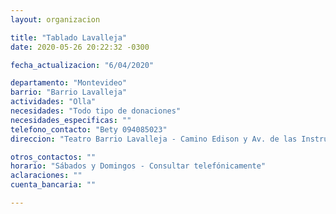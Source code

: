 ```yaml
---
layout: organizacion

title: "Tablado Lavalleja"
date: 2020-05-26 20:22:32 -0300

fecha_actualizacion: "6/04/2020"

departamento: "Montevideo"
barrio: "Barrio Lavalleja"
actividades: "Olla"
necesidades: "Todo tipo de donaciones"
necesidades_especificas: ""
telefono_contacto: "Bety 094085023"
direccion: "Teatro Barrio Lavalleja - Camino Edison y Av. de las Instrucciones"

otros_contactos: ""
horario: "Sábados y Domingos - Consultar telefónicamente"
aclaraciones: ""
cuenta_bancaria: ""

---
```

